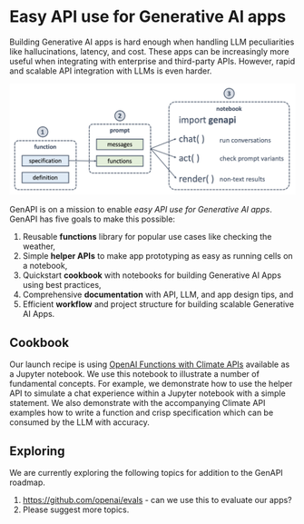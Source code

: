 # Easy API use for Generative AI apps
Building Generative AI apps is hard enough when handling LLM peculiarities like hallucinations, latency, and cost. These apps can be increasingly more useful when integrating with enterprise and third-party APIs. However, rapid and scalable API integration with LLMs is even harder.

![GenAPI Functions Workflow](docs/assets/images/genmapp-functions-workflow.png)

GenAPI is on a mission to enable *easy API use for Generative AI apps*. GenAPI has five goals to make this possible:

1. Reusable **functions** library for popular use cases like checking the weather, 
2. Simple **helper APIs** to make app prototyping as easy as running cells on a notebook,
3. Quickstart **cookbook** with notebooks for building Generative AI Apps using best practices,
4. Comprehensive **documentation** with API, LLM, and app design tips, and
5. Efficient **workflow** and project structure for building scalable Generative AI Apps.

## Cookbook
Our launch recipe is using [OpenAI Functions with Climate APIs](http://genapi.org/functions/openai-functions-with-climate-apis/) available as a Jupyter notebook. We use this notebook to illustrate a number of fundamental concepts. For example, we demonstrate how to use the helper API to simulate a chat experience within a Jupyter notebook with a simple statement. We also demonstrate with the accompanying Climate API examples how to write a function and crisp specification which can be consumed by the LLM with accuracy.


## Exploring
We are currently exploring the following topics for addition to the GenAPI roadmap.

1. https://github.com/openai/evals - can we use this to evaluate our apps?
2. Please suggest more topics.

